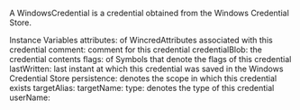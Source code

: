 A WindowsCredential is a credential obtained from the Windows Credential Store.

Instance Variables
	attributes:		<Collection> of WincredAttributes associated with this credential
	comment:		<String> comment for this credential
	credentialBlob:		<ByteArray> the credential contents
	flags:		<Collection> of Symbols that denote the flags of this credential
	lastWritten:		<DateAndTime> last instant at which this credential was saved in the Windows Credential Store
	persistence:		<Symbol> denotes the scope in which this credential exists
	targetAlias:		<String>
	targetName:		<String>
	type:		<Symbol> denotes the type of this credential
	userName:		<String>